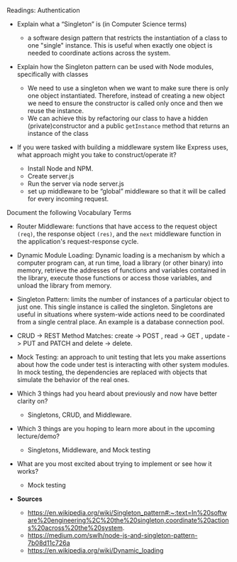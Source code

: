 Readings: Authentication

- Explain what a “Singleton” is (in Computer Science terms)
    - a software design pattern that restricts the instantiation of a class to one "single" instance. This is useful when exactly one object is needed to coordinate actions across the system.
- Explain how the Singleton pattern can be used with Node modules, specifically with classes

    - We need to use a singleton when we want to make sure there is only one object instantiated. Therefore, instead of creating a new object we need to ensure the constructor is called only once and then we reuse the instance.
    - We can achieve this by refactoring our class to have a hidden (private)constructor and a public ```getInstance``` method that returns an instance of the class

- If you were tasked with building a middleware system like Express uses, what approach might you take to construct/operate it?

    - Install Node and NPM.
    - Create server.js
    - Run the server via node server.js
    - set up middleware to be “global” middleware so that it will be called for every incoming request.

Document the following Vocabulary Terms

- Router Middleware: functions that have access to the request object ```(req)```, the response object ```(res)```, and the ```next``` middleware function in the application's request-response cycle.
- Dynamic Module Loading: Dynamic loading is a mechanism by which a computer program can, at run time, load a library (or other binary) into memory, retrieve the addresses of functions and variables contained in the library, execute those functions or access those variables, and unload the library from memory.
- Singleton Pattern: limits the number of instances of a particular object to just one. This single instance is called the singleton. Singletons are useful in situations where system-wide actions need to be coordinated from a single central place. An example is a database connection pool.
- CRUD -> REST Method Matches: create -> POST , read -> GET , update -> PUT and PATCH and delete -> delete.
- Mock Testing: an approach to unit testing that lets you make assertions about how the code under test is interacting with other system modules. In mock testing, the dependencies are replaced with objects that simulate the behavior of the real ones.

- Which 3 things had you heard about previously and now have better clarity on?
    - Singletons, CRUD, and Middleware.
- Which 3 things are you hoping to learn more about in the upcoming lecture/demo?
    - Singletons, Middleware, and Mock testing
- What are you most excited about trying to implement or see how it works?
    - Mock testing

- **Sources**
    - https://en.wikipedia.org/wiki/Singleton_pattern#:~:text=In%20software%20engineering%2C%20the%20singleton,coordinate%20actions%20across%20the%20system. 
    - https://medium.com/swlh/node-js-and-singleton-pattern-7b08d11c726a 
    - https://en.wikipedia.org/wiki/Dynamic_loading 
    